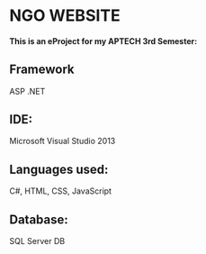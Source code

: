 # NGO WEBSITE
#### This is an eProject for my APTECH 3rd Semester:
## Framework
ASP .NET
## IDE:
Microsoft Visual Studio 2013
## Languages used:
C#, HTML, CSS, JavaScript
## Database:
SQL Server DB
